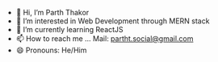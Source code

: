 - 👋 Hi, I’m Parth Thakor
- 👀 I’m interested in Web Development through MERN stack
- 🌱 I’m currently learning ReactJS
- 📫 How to reach me ... Mail: partht.social@gmail.com
- 😄 Pronouns: He/Him

<!---
P-Thakor/P-Thakor is a ✨ special ✨ repository because its `README.md` (this file) appears on your GitHub profile.
You can click the Preview link to take a look at your changes.
--->
